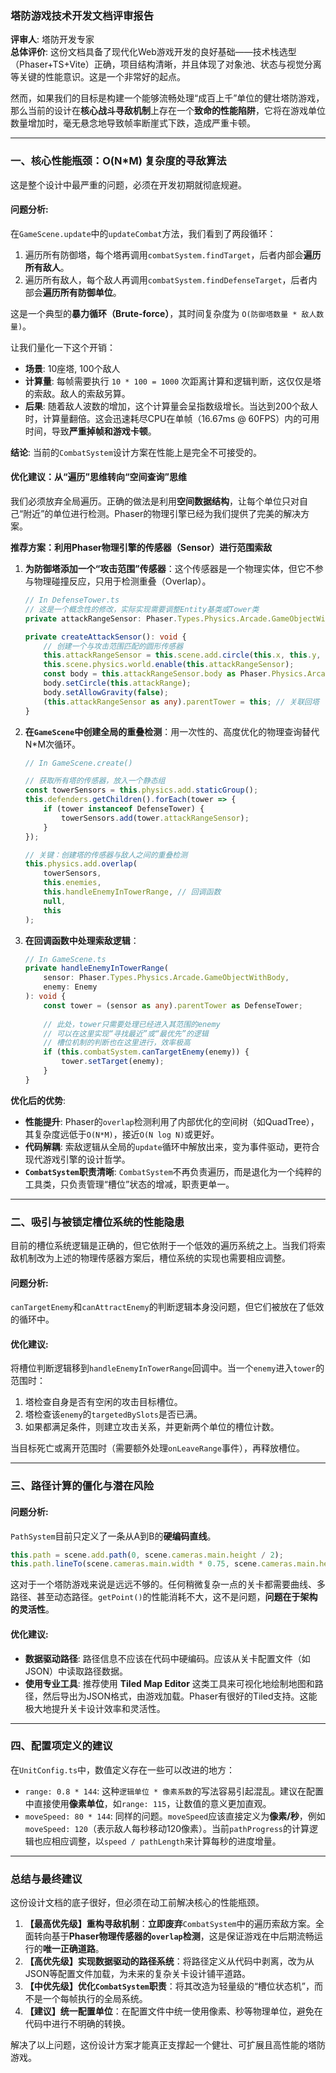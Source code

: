 ### **塔防游戏技术开发文档评审报告**

**评审人**: 塔防开发专家  
**总体评价**: 这份文档具备了现代化Web游戏开发的良好基础——技术栈选型（Phaser+TS+Vite）正确，项目结构清晰，并且体现了对象池、状态与视觉分离等关键的性能意识。这是一个非常好的起点。

然而，如果我们的目标是构建一个能够流畅处理“成百上千”单位的健壮塔防游戏，那么当前的设计在**核心战斗寻敌机制**上存在一个**致命的性能陷阱**，它将在游戏单位数量增加时，毫无悬念地导致帧率断崖式下跌，造成严重卡顿。

---

### **一、核心性能瓶颈：O(N*M) 复杂度的寻敌算法**

这是整个设计中最严重的问题，必须在开发初期就彻底规避。

#### **问题分析**:

在`GameScene.update`中的`updateCombat`方法，我们看到了两段循环：
1.  遍历所有防御塔，每个塔再调用`combatSystem.findTarget`，后者内部会**遍历所有敌人**。
2.  遍历所有敌人，每个敌人再调用`combatSystem.findDefenseTarget`，后者内部会**遍历所有防御单位**。

这是一个典型的**暴力循环（Brute-force）**，其时间复杂度为 `O(防御塔数量 * 敌人数量)`。

让我们量化一下这个开销：
- **场景**: 10座塔, 100个敌人
- **计算量**: 每帧需要执行 `10 * 100 = 1000` 次距离计算和逻辑判断，这仅仅是塔的索敌。敌人的索敌另算。
- **后果**: 随着敌人波数的增加，这个计算量会呈指数级增长。当达到200个敌人时，计算量翻倍。这会迅速耗尽CPU在单帧（16.67ms @ 60FPS）内的可用时间，导致**严重掉帧和游戏卡顿**。

**结论**: 当前的`CombatSystem`设计方案在性能上是完全不可接受的。

#### **优化建议：从“遍历”思维转向“空间查询”思维**

我们必须放弃全局遍历。正确的做法是利用**空间数据结构**，让每个单位只对自己“附近”的单位进行检测。Phaser的物理引擎已经为我们提供了完美的解决方案。

**推荐方案：利用Phaser物理引擎的传感器（Sensor）进行范围索敌**

1.  **为防御塔添加一个“攻击范围”传感器**：这个传感器是一个物理实体，但它不参与物理碰撞反应，只用于检测重叠（Overlap）。

    ```typescript
    // In DefenseTower.ts
    // 这是一个概念性的修改，实际实现需要调整Entity基类或Tower类
    private attackRangeSensor: Phaser.Types.Physics.Arcade.GameObjectWithBody;

    private createAttackSensor(): void {
        // 创建一个与攻击范围匹配的圆形传感器
        this.attackRangeSensor = this.scene.add.circle(this.x, this.y, this.attackRange);
        this.scene.physics.world.enable(this.attackRangeSensor);
        const body = this.attackRangeSensor.body as Phaser.Physics.Arcade.Body;
        body.setCircle(this.attackRange);
        body.setAllowGravity(false);
        (this.attackRangeSensor as any).parentTower = this; // 关联回塔
    }
    ```

2.  **在`GameScene`中创建全局的重叠检测**：用一次性的、高度优化的物理查询替代N*M次循环。

    ```typescript
    // In GameScene.create()
    
    // 获取所有塔的传感器，放入一个静态组
    const towerSensors = this.physics.add.staticGroup();
    this.defenders.getChildren().forEach(tower => {
        if (tower instanceof DefenseTower) {
            towerSensors.add(tower.attackRangeSensor);
        }
    });

    // 关键：创建塔的传感器与敌人之间的重叠检测
    this.physics.add.overlap(
        towerSensors,
        this.enemies,
        this.handleEnemyInTowerRange, // 回调函数
        null,
        this
    );
    ```

3.  **在回调函数中处理索敌逻辑**：

    ```typescript
    // In GameScene.ts
    private handleEnemyInTowerRange(
        sensor: Phaser.Types.Physics.Arcade.GameObjectWithBody,
        enemy: Enemy
    ): void {
        const tower = (sensor as any).parentTower as DefenseTower;
        
        // 此处，tower只需要处理已经进入其范围的enemy
        // 可以在这里实现“寻找最近”或“最优先”的逻辑
        // 槽位机制的判断也在这里进行，效率极高
        if (this.combatSystem.canTargetEnemy(enemy)) {
            tower.setTarget(enemy);
        }
    }
    ```

**优化后的优势**:
-   **性能提升**: Phaser的`overlap`检测利用了内部优化的空间树（如QuadTree），其复杂度远低于`O(N*M)`，接近`O(N log N)`或更好。
-   **代码解耦**: 索敌逻辑从全局的`update`循环中解放出来，变为事件驱动，更符合现代游戏引擎的设计哲学。
-   **`CombatSystem`职责清晰**: `CombatSystem`不再负责遍历，而是退化为一个纯粹的工具类，只负责管理“槽位”状态的增减，职责更单一。

---

### **二、吸引与被锁定槽位系统的性能隐患**

目前的槽位系统逻辑是正确的，但它依附于一个低效的遍历系统之上。当我们将索敌机制改为上述的物理传感器方案后，槽位系统的实现也需要相应调整。

#### **问题分析**:
`canTargetEnemy`和`canAttractEnemy`的判断逻辑本身没问题，但它们被放在了低效的循环中。

#### **优化建议**:
将槽位判断逻辑移到`handleEnemyInTowerRange`回调中。当一个`enemy`进入`tower`的范围时：
1.  塔检查自身是否有空闲的攻击目标槽位。
2.  塔检查该`enemy`的`targetedBySlots`是否已满。
3.  如果都满足条件，则建立攻击关系，并更新两个单位的槽位计数。

当目标死亡或离开范围时（需要额外处理`onLeaveRange`事件），再释放槽位。

---

### **三、路径计算的僵化与潜在风险**

#### **问题分析**:
`PathSystem`目前只定义了一条从A到B的**硬编码直线**。
```typescript
this.path = scene.add.path(0, scene.cameras.main.height / 2);
this.path.lineTo(scene.cameras.main.width * 0.75, scene.cameras.main.height / 2);
```
这对于一个塔防游戏来说是远远不够的。任何稍微复杂一点的关卡都需要曲线、多路径、甚至动态路径。`getPoint()`的性能消耗不大，这不是问题，**问题在于架构的灵活性**。

#### **优化建议**:
-   **数据驱动路径**: 路径信息不应该在代码中硬编码。应该从关卡配置文件（如JSON）中读取路径数据。
-   **使用专业工具**: 推荐使用 **Tiled Map Editor** 这类工具来可视化地绘制地图和路径，然后导出为JSON格式，由游戏加载。Phaser有很好的Tiled支持。这能极大地提升关卡设计效率和灵活性。

---

### **四、配置项定义的建议**

在`UnitConfig.ts`中，数值定义存在一些可以改进的地方：
-   `range: 0.8 * 144`: 这种`逻辑单位 * 像素系数`的写法容易引起混乱。建议在配置中直接使用**像素单位**，如`range: 115`，让数值的意义更加直观。
-   `moveSpeed: 80 * 144`: 同样的问题。`moveSpeed`应该直接定义为**像素/秒**，例如`moveSpeed: 120`（表示敌人每秒移动120像素）。当前`pathProgress`的计算逻辑也应相应调整，以`speed / pathLength`来计算每秒的进度增量。

---

### **总结与最终建议**

这份设计文档的底子很好，但必须在动工前解决核心的性能瓶颈。

1.  **【最高优先级】重构寻敌机制**：**立即废弃**`CombatSystem`中的遍历索敌方案。全面转向基于**Phaser物理传感器的`overlap`检测**，这是保证游戏在中后期流畅运行的**唯一正确道路**。
2.  **【高优先级】实现数据驱动的路径系统**：将路径定义从代码中剥离，改为从JSON等配置文件加载，为未来的复杂关卡设计铺平道路。
3.  **【中优先级】优化`CombatSystem`职责**：将其改造为轻量级的“槽位状态机”，而不是一个每帧执行的全局系统。
4.  **【建议】统一配置单位**：在配置文件中统一使用像素、秒等物理单位，避免在代码中进行不明确的转换。

解决了以上问题，这份设计方案才能真正支撑起一个健壮、可扩展且高性能的塔防游戏。